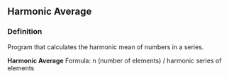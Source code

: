 ## Harmonic Average
### Definition
Program that calculates the harmonic mean of numbers in a series.

**Harmonic Average** Formula: n (number of elements) / harmonic series of elements
